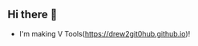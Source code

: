 ## Hi there 👋

<base target="_blank">

- I'm making <a herf="https://drew2git0hub.github.io/">V Tools(https://drew2git0hub.github.io)</a>!
